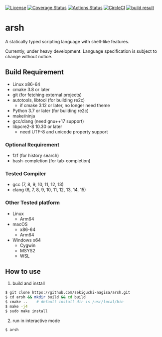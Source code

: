 [![License](https://img.shields.io/badge/license-Apache%202-blue.svg)](https://opensource.org/licenses/Apache-2.0)
[![Coverage Status](https://coveralls.io/repos/github/sekiguchi-nagisa/arsh/badge.svg?branch=master)](https://coveralls.io/github/sekiguchi-nagisa/arsh?branch=master)
[![Actions Status](https://github.com/sekiguchi-nagisa/arsh/workflows/GitHub%20Actions/badge.svg)](https://github.com/sekiguchi-nagisa/arsh/actions)
[![CircleCI](https://circleci.com/gh/sekiguchi-nagisa/arsh.svg?style=shield)](https://circleci.com/gh/sekiguchi-nagisa/arsh)
[![build result](https://build.opensuse.org/projects/home:nsekiguchi/packages/arsh/badge.svg?type=percent)](https://build.opensuse.org/package/show/home:nsekiguchi/arsh)

# arsh

A statically typed scripting language with shell-like features.

Currently, under heavy development. Language specification is subject to change without notice.

## Build Requirement

* Linux x86-64
* cmake 3.8 or later
* git (for fetching external projects)
* autotools, libtool (for building re2c)
    * if cmake 3.12 or later, no longer need theme
* Python 3.7 or later (for building re2c)
* make/ninja
* gcc/clang (need gnu++17 support)
* libpcre2-8 10.30 or later
    * need UTF-8 and unicode property support

### Optional Requirement

* fzf (for history search)
* bash-completion (for tab-completion)

### Tested Compiler

* gcc (7, 8, 9, 10, 11, 12, 13)
* clang (6, 7, 8, 9, 10, 11, 12, 13, 14, 15)

### Other Tested platform

* Linux
    * Arm64
* macOS
    * x86-64
    * Arm64
* Windows x64
    * Cygwin
    * MSYS2
    * WSL

## How to use

1. build and install

```sh
$ git clone https://github.com/sekiguchi-nagisa/arsh.git
$ cd arsh && mkdir build && cd build
$ cmake ..    # default install dir is /usr/local/bin
$ make -j4
$ sudo make install
```

2. run in interactive mode

```sh
$ arsh
```
